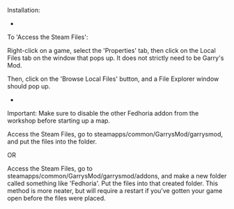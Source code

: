 Installation:

-

To 'Access the Steam Files':

Right-click on a game, select the 'Properties' tab, then click on the Local Files tab on the window that pops up.
It does not strictly need to be Garry's Mod.

Then, click on the 'Browse Local Files' button, and a File Explorer window should pop up.

-

Important: Make sure to disable the other Fedhoria addon from the workshop before starting up a map.

Access the Steam Files, go to steamapps/common/GarrysMod/garrysmod, and put the files into the folder. 

OR

Access the Steam Files, go to steamapps/common/GarrysMod/garrysmod/addons, and make a new folder called something like 'Fedhoria'. Put the files into that created folder. 
This method is more neater, but will require a restart if you've gotten your game open before the files were placed.